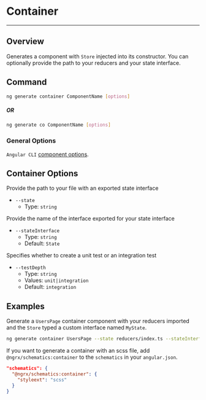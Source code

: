 # Container

---

## Overview

Generates a component with `Store` injected into its constructor. You can optionally provide the path to your reducers and your state interface.

## Command

```sh
ng generate container ComponentName [options]
```

##### OR

```sh
ng generate co ComponentName [options]
```

### General Options

`Angular CLI` [component options](https://github.com/angular/angular-cli/wiki/generate-component#options).

## Container Options

Provide the path to your file with an exported state interface

- `--state`
  - Type: `string`

Provide the name of the interface exported for your state interface

- `--stateInterface`
  - Type: `string`
  - Default: `State`

Specifies whether to create a unit test or an integration test

- `--testDepth`
  - Type: `string`
  - Values: `unit|integration`
  - Default: `integration`

## Examples

Generate a `UsersPage` container component with your reducers imported and the `Store` typed a custom interface named `MyState`.

```sh
ng generate container UsersPage --state reducers/index.ts --stateInterface MyState
```

If you want to generate a container with an scss file, add `@ngrx/schematics:container` to the `schematics` in your `angular.json`.

```json
"schematics": {
  "@ngrx/schematics:container": {
    "styleext": "scss"
  }
}
```
